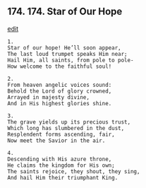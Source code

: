 
## 174.  174. Star of Our Hope
[edit](https://docs.google.com/document/d/1tBYjWMG5oIMweJ9HeDrCp4LwA559Jrdi/edit?mode=html)






    1.
    Star of our hope! He’ll soon appear,
    The last loud trumpet speaks Him near;
    Hail Him, all saints, from pole to pole-
    How welcome to the faithful soul!

    2.
    From heaven angelic voices sound:
    Behold the Lord of glory crowned,
    Arrayed in majesty divine,
    And in His highest glories shine.

    3.
    The grave yields up its precious trust,
    Which long has slumbered in the dust,
    Resplendent forms ascending, fair,
    Now meet the Savior in the air.

    4.
    Descending with His azure throne,
    He claims the kingdom for His own;
    The saints rejoice, they shout, they sing,
    And hail Him their triumphant King.
